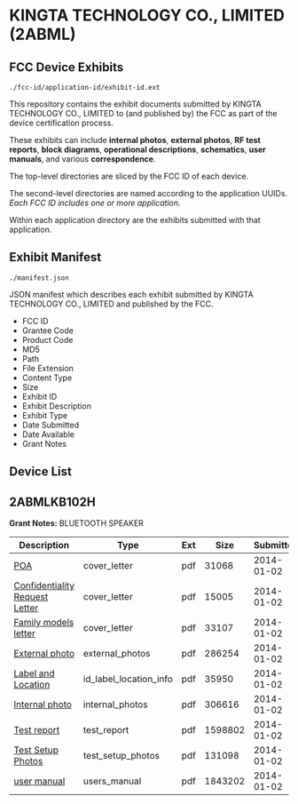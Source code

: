 # KINGTA TECHNOLOGY CO., LIMITED (2ABML)
## FCC Device Exhibits

```
./fcc-id/application-id/exhibit-id.ext
```

This repository contains the exhibit documents submitted by KINGTA TECHNOLOGY CO., LIMITED to (and published by) the FCC as part of the device certification process.

These exhibits can include **internal photos**, **external photos**, **RF test reports**, **block diagrams**, **operational descriptions**, **schematics**, **user manuals**, and various **correspondence**.

The top-level directories are sliced by the FCC ID of each device.

The second-level directories are named according to the application UUIDs. *Each FCC ID includes one or more application.*

Within each application directory are the exhibits submitted with that application. 

## Exhibit Manifest

```
./manifest.json
```

JSON manifest which describes each exhibit submitted by KINGTA TECHNOLOGY CO., LIMITED and published by the FCC.

- FCC ID
- Grantee Code
- Product Code
- MD5
- Path
- File Extension
- Content Type
- Size
- Exhibit ID
- Exhibit Description
- Exhibit Type
- Date Submitted
- Date Available
- Grant Notes

## Device List
## 2ABMLKB102H
**Grant Notes:** BLUETOOTH SPEAKER

| Description | Type | Ext | Size | Submitted | Available |
| ----------- | ---- | --- | ---- | --------- | --------- |
| [POA](2ABMLKB102H/1dcdaae063146a306bf3d3caa3067a4a/2156310.pdf) | cover_letter | pdf | 31068 | 2014-01-02 | 2014-01-02 |
| [Confidentiality Request Letter](2ABMLKB102H/1dcdaae063146a306bf3d3caa3067a4a/2156311.pdf) | cover_letter | pdf | 15005 | 2014-01-02 | 2014-01-02 |
| [Family models letter](2ABMLKB102H/1dcdaae063146a306bf3d3caa3067a4a/2156312.pdf) | cover_letter | pdf | 33107 | 2014-01-02 | 2014-01-02 |
| [External photo](2ABMLKB102H/1dcdaae063146a306bf3d3caa3067a4a/2156318.pdf) | external_photos | pdf | 286254 | 2014-01-02 | 2014-01-02 |
| [Label and Location](2ABMLKB102H/1dcdaae063146a306bf3d3caa3067a4a/2156320.pdf) | id_label_location_info | pdf | 35950 | 2014-01-02 | 2014-01-02 |
| [Internal photo](2ABMLKB102H/1dcdaae063146a306bf3d3caa3067a4a/2156319.pdf) | internal_photos | pdf | 306616 | 2014-01-02 | 2014-01-02 |
| [Test report](2ABMLKB102H/1dcdaae063146a306bf3d3caa3067a4a/2156317.pdf) | test_report | pdf | 1598802 | 2014-01-02 | 2014-01-02 |
| [Test Setup Photos](2ABMLKB102H/1dcdaae063146a306bf3d3caa3067a4a/2156316.pdf) | test_setup_photos | pdf | 131098 | 2014-01-02 | 2014-01-02 |
| [user manual](2ABMLKB102H/1dcdaae063146a306bf3d3caa3067a4a/2156321.pdf) | users_manual | pdf | 1843202 | 2014-01-02 | 2014-01-02 |
